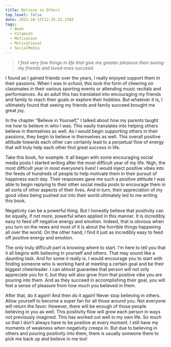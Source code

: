```yaml
---
title: Believe in Others
top_level: false
date: 2022-10-15T12:35:22.239Z
tags:
  - Book
  - VitaminG
  - Motivation
  - Motivational
  - SocialMedia
---
```

> *I find very few things in life that give me greater pleasure than seeing my friends and loved ones succeed.*

I found as I gained friends over the years, I really enjoyed support them in their passions. When I was in school, this took the form of cheering on classmates in their various sporting events or attending music recitals and performances. As an adult this has translated into encouraging my friends and family to reach their goals or explore their hobbies. But whatever it is, I ultimately found that seeing my friends and family succeed brought me great joy.

In the chapter “Believe in Yourself,” I talked about how my parents taught me how to believe in who I was. This easily translates into helping others believe in themselves as well. As I would begin supporting others in their passions, they begin to believe in themselves as well. This overall positive attitude towards each other can certainly lead to a perpetual flow of energy that will truly help each other find great success in life.

Take this book, for example. It all began with some encouraging social media posts I started writing after the most difficult year of my life. Nigh, the most difficult year in most everyone’s lives! I would inject positive vibes into the feeds of hundreds of people to help motivate them in their pursuit of happiness each day. Their responses gave me such a positive attitude I was able to begin replying to their other social media posts to encourage them in all sorts of other aspects of their lives. And in turn, their appreciation of my good vibes being pushed out into their world ultimately led to me writing this book.

Negativity can be a powerful thing. But I honestly believe that positivity can be equally, if not more, powerful when applied in this manner. It is incredibly easy to feed off negative energy and emotion. Indeed, that is obvious when you turn on the news and most of it is about the horrible things happening all over the world. On the other hand, I find it just as incredibly easy to feed off positive energy and emotion.

The only truly difficult part is knowing where to start. I’m here to tell you that it all begins with believing in yourself and others. That may sound like a daunting task. And for some it really is. I would encourage you to start with finding someone who is working hard at meeting a certain goal and be their biggest cheerleader. I can almost guarantee that person will not only appreciate you for it, but they will also grow from that positive vibe you are pouring into them. And as they succeed in accomplishing their goal, you will feel a sense of pleasure from how much you believed in them.

After that, do it again! And then do it again! Never stop believing in others. Allow yourself to become a super fan for all those around you. Not everyone will return the favor. However, there will be enough of those people believing in you as well. This positivity flow will grow each person in ways not previously imagined. This has worked out well in my own life. So much so that I don’t always have to be positive at every moment. I still have my moments of weakness when negativity creeps in. But due to believing in others and pouring positivity into them, there is usually someone there to pick me back up and believe in me too!